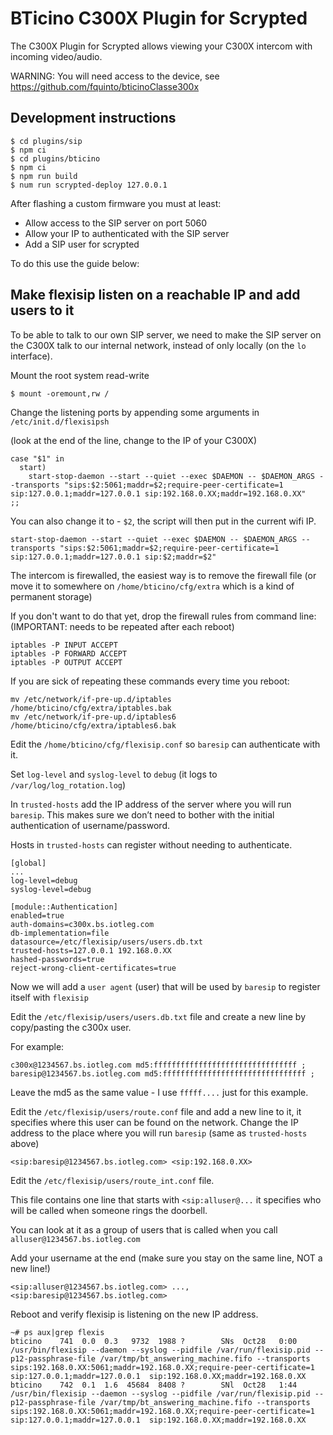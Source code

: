 # BTicino C300X Plugin for Scrypted

The C300X Plugin for Scrypted allows viewing your C300X intercom with incoming video/audio.

WARNING: You will need access to the device, see https://github.com/fquinto/bticinoClasse300x

## Development instructions

```
$ cd plugins/sip
$ npm ci
$ cd plugins/bticino
$ npm ci
$ npm run build
$ num run scrypted-deploy 127.0.0.1
```

After flashing a custom firmware you must at least:

* Allow access to the SIP server on port 5060
* Allow your IP to authenticated with the SIP server
* Add a SIP user for scrypted

To do this use the guide below:

## Make flexisip listen on a reachable IP and add users to it

To be able to talk to our own SIP server, we need to make the SIP server on the C300X
talk to our internal network, instead of only locally (on the `lo` interface).

Mount the root system read-write

````
$ mount -oremount,rw /
````

Change the listening ports by appending some arguments in `/etc/init.d/flexisipsh`

(look at the end of the line, change to the IP of your C300X)

```
case "$1" in
  start)
    start-stop-daemon --start --quiet --exec $DAEMON -- $DAEMON_ARGS --transports "sips:$2:5061;maddr=$2;require-peer-certificate=1 sip:127.0.0.1;maddr=127.0.0.1 sip:192.168.0.XX;maddr=192.168.0.XX"
;;
```

You can also change it to - `$2`, the script will then put in the current wifi IP.

````
start-stop-daemon --start --quiet --exec $DAEMON -- $DAEMON_ARGS --transports "sips:$2:5061;maddr=$2;require-peer-certificate=1 sip:127.0.0.1;maddr=127.0.0.1 sip:$2;maddr=$2"
````

The intercom is firewalled, the easiest way is to remove the firewall file (or move it to somewhere on `/home/bticino/cfg/extra` which is a kind of permanent storage)

If you don't want to do that yet, drop the firewall rules from command line: (IMPORTANT: needs to be repeated after each reboot)

````
iptables -P INPUT ACCEPT
iptables -P FORWARD ACCEPT
iptables -P OUTPUT ACCEPT
````

If you are sick of repeating these commands every time you reboot:

````
mv /etc/network/if-pre-up.d/iptables /home/bticino/cfg/extra/iptables.bak
mv /etc/network/if-pre-up.d/iptables6 /home/bticino/cfg/extra/iptables6.bak
````

Edit the `/home/bticino/cfg/flexisip.conf` so `baresip` can authenticate with it.

Set `log-level` and `syslog-level` to `debug` (it logs to `/var/log/log_rotation.log`)

In `trusted-hosts` add the IP address of the server where you will run `baresip`.
This makes sure we don’t need to bother with the initial authentication of username/password.

Hosts in `trusted-hosts` can register without needing to authenticate.

````
[global]
...
log-level=debug
syslog-level=debug

[module::Authentication]
enabled=true
auth-domains=c300x.bs.iotleg.com
db-implementation=file
datasource=/etc/flexisip/users/users.db.txt
trusted-hosts=127.0.0.1 192.168.0.XX
hashed-passwords=true
reject-wrong-client-certificates=true
````

Now we will add a `user agent` (user) that will be used by `baresip` to register itself with `flexisip`

Edit the `/etc/flexisip/users/users.db.txt` file and create a new line by copy/pasting the c300x user.

For example:

````
c300x@1234567.bs.iotleg.com md5:ffffffffffffffffffffffffffffffff ;
baresip@1234567.bs.iotleg.com md5:ffffffffffffffffffffffffffffffff ;
````

Leave the md5 as the same value - I use `fffff....` just for this example.

Edit the `/etc/flexisip/users/route.conf` file and add a new line to it, it specifies where this user can be found on the network.
Change the IP address to the place where you will run `baresip` (same as `trusted-hosts` above)

````
<sip:baresip@1234567.bs.iotleg.com> <sip:192.168.0.XX>
````

Edit the `/etc/flexisip/users/route_int.conf` file.

This file contains one line that starts with `<sip:alluser@...` it specifies who will be called when someone rings the doorbell.

You can look at it as a group of users that is called when you call `alluser@1234567.bs.iotleg.com`

Add your username at the end (make sure you stay on the same line, NOT a new line!)
````
<sip:alluser@1234567.bs.iotleg.com> ..., <sip:baresip@1234567.bs.iotleg.com>
````

Reboot and verify flexisip is listening on the new IP address.

````
~# ps aux|grep flexis
bticino    741  0.0  0.3   9732  1988 ?        SNs  Oct28   0:00 /usr/bin/flexisip --daemon --syslog --pidfile /var/run/flexisip.pid --p12-passphrase-file /var/tmp/bt_answering_machine.fifo --transports sips:192.168.0.XX:5061;maddr=192.168.0.XX;require-peer-certificate=1 sip:127.0.0.1;maddr=127.0.0.1  sip:192.168.0.XX;maddr=192.168.0.XX
bticino    742  0.1  1.6  45684  8408 ?        SNl  Oct28   1:44 /usr/bin/flexisip --daemon --syslog --pidfile /var/run/flexisip.pid --p12-passphrase-file /var/tmp/bt_answering_machine.fifo --transports sips:192.168.0.XX:5061;maddr=192.168.0.XX;require-peer-certificate=1 sip:127.0.0.1;maddr=127.0.0.1  sip:192.168.0.XX;maddr=192.168.0.XX